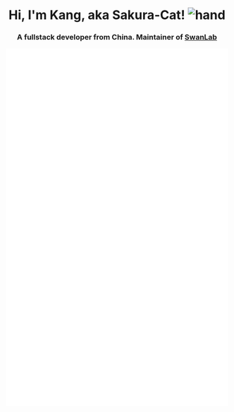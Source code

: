 <h1 align="center">Hi, I'm Kang, aka Sakura-Cat! <img alt="hand" src="https://raw.githubusercontent.com/MartinHeinz/MartinHeinz/master/wave.gif" width = 30px></h1>
<h3 align="center">A fullstack developer from China. Maintainer of <a href="https://github.com/SwanHubX/SwanLab">SwanLab</a></h3>
<div  align="center">
	<a href="https://github.com/SAKURA-CAT?tab=repositories&type=source">
		<img src="/github-metrics.svg" alt="Metrics">
	</a>
</div>
